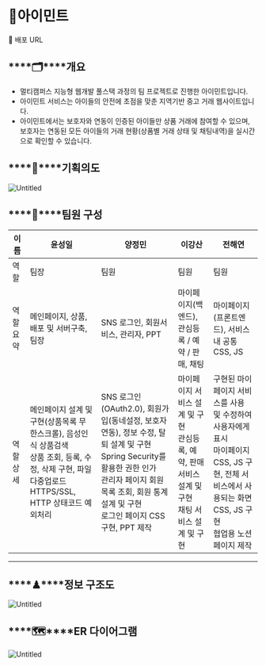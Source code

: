 # 🌿아이민트

🔗 배포 URL



## ****🗂****개요

- 멀티캠퍼스 지능형 웹개발 풀스택 과정의 팀 프로젝트로 진행한 아이민트입니다.
- 아이민트 서비스는 아이들의 안전에 초점을 맞춘 지역기반 중고 거래 웹사이트입니다.
- 아이민트에서는 보호자와 연동이 인증된 아이들만 상품 거래에 참여할 수 있으며, 보호자는 연동된 모든 아이들의 거래 현황(상품별 거래 상태 및 채팅내역)을 실시간으로 확인할 수 있습니다.

## ****👊****기획의도

![Untitled](https://user-images.githubusercontent.com/93465128/166223754-08cfcc7a-68b0-4b02-b7c0-bdea59a1fb28.png)

## ****👥****팀원 구성
| 이름 | 윤성일 | 양정민 | 이강산 | 전해연 |
| --- | --- | --- | --- | --- |
| 역할 | 팀장 | 팀원 | 팀원 | 팀원 |
| 역할 요약 | 메인페이지, 상품, 배포 및 서버구축,  팀장 | SNS 로그인, 회원서비스, 관리자, PPT | 마이페이지(백엔드), 관심등록 / 예약 / 판매, 채팅 | 마이페이지(프론트엔드), 서비스내 공통 CSS, JS |
| 역할 상세 | 메인페이지 설계 및 구현(상품목록 무한스크롤), 음성인식 상품검색</br> 상품 조회, 등록, 수정, 삭제 구현, 파일다중업로드</br> HTTPS/SSL, HTTP 상태코드 예외처리 | SNS 로그인(OAuth2.0), 회원가입(동네설정, 보호자 연동), 정보 수정, 탈퇴 설계 및 구현</br> Spring Security를 활용한 권한 인가</br> 관리자 페이지 회원 목록 조회, 회원 통계 설계 및 구현</br> 로그인 페이지 CSS 구현, PPT 제작 | 마이페이지 서비스 설계 및 구현</br> 관심등록, 예약, 판매 서비스 설계 및 구현</br> 채팅 서비스 설계 및 구현 | 구현된 마이페이지 서비스를 사용 및 수정하여 사용자에게 표시</br> 마이페이지 CSS, JS 구현, 전체 서비스에서 사용되는 화면 CSS, JS 구현</br> 협업용 노션 페이지 제작 |


---


## ****♟****정보 구조도

![Untitled](https://user-images.githubusercontent.com/93465128/166220866-fa827937-b32a-48d4-a677-2182bce80bbe.png)

## ****🗺****ER 다이어그램

![Untitled](https://user-images.githubusercontent.com/93465128/166220903-db7ca9d7-4714-4fe9-a86a-75687b896fd8.png)
